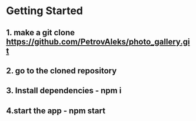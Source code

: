 # Getting Started

## 1. make a git clone https://github.com/PetrovAleks/photo_gallery.git

## 2. go to the cloned repository

## 3. Install dependencies - npm i

## 4.start the app - npm start
